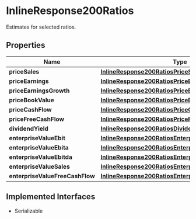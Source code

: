 

# InlineResponse200Ratios

Estimates for selected ratios.

## Properties

Name | Type | Description | Notes
------------ | ------------- | ------------- | -------------
**priceSales** | [**InlineResponse200RatiosPriceSales**](InlineResponse200RatiosPriceSales.md) |  |  [optional]
**priceEarnings** | [**InlineResponse200RatiosPriceEarnings**](InlineResponse200RatiosPriceEarnings.md) |  |  [optional]
**priceEarningsGrowth** | [**InlineResponse200RatiosPriceEarningsGrowth**](InlineResponse200RatiosPriceEarningsGrowth.md) |  |  [optional]
**priceBookValue** | [**InlineResponse200RatiosPriceBookValue**](InlineResponse200RatiosPriceBookValue.md) |  |  [optional]
**priceCashFlow** | [**InlineResponse200RatiosPriceCashFlow**](InlineResponse200RatiosPriceCashFlow.md) |  |  [optional]
**priceFreeCashFlow** | [**InlineResponse200RatiosPriceFreeCashFlow**](InlineResponse200RatiosPriceFreeCashFlow.md) |  |  [optional]
**dividendYield** | [**InlineResponse200RatiosDividendYield**](InlineResponse200RatiosDividendYield.md) |  |  [optional]
**enterpriseValueEbit** | [**InlineResponse200RatiosEnterpriseValueEbit**](InlineResponse200RatiosEnterpriseValueEbit.md) |  |  [optional]
**enterpriseValueEbita** | [**InlineResponse200RatiosEnterpriseValueEbita**](InlineResponse200RatiosEnterpriseValueEbita.md) |  |  [optional]
**enterpriseValueEbitda** | [**InlineResponse200RatiosEnterpriseValueEbitda**](InlineResponse200RatiosEnterpriseValueEbitda.md) |  |  [optional]
**enterpriseValueSales** | [**InlineResponse200RatiosEnterpriseValueSales**](InlineResponse200RatiosEnterpriseValueSales.md) |  |  [optional]
**enterpriseValueFreeCashFlow** | [**InlineResponse200RatiosEnterpriseValueFreeCashFlow**](InlineResponse200RatiosEnterpriseValueFreeCashFlow.md) |  |  [optional]


## Implemented Interfaces

* Serializable


